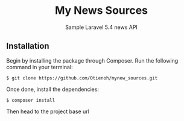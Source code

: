 <h1 align="center">My News Sources</h1>

<p align="center">
Sample Laravel 5.4 news API
<br>
</p>

## Installation

Begin by installing the package through Composer. Run the following command in your terminal:

```
$ git clone https://github.com/Otienoh/mynew_sources.git
```

Once done, install the dependencies:

```
$ composer install
```

Then head to the project base url
